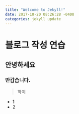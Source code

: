 ```yaml
---
title: "Welcome to Jekyll!"
date: 2017-10-20 08:26:28 -0400
categories: jekyll update
---
```


# 블로그 작성 연습
## 안녕하세요
### 반갑습니다.
> 하이
- 1
- 2
